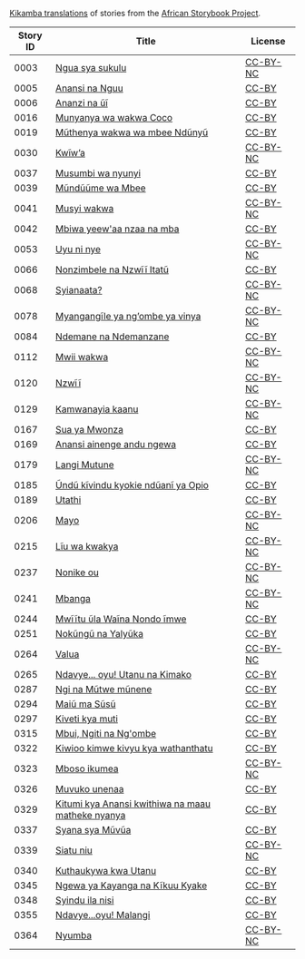 [Kikamba translations](http://my.africanstorybook.org/language/kikamba) of stories from the [African Storybook Project](http://my.africanstorybook.org).

Story ID | Title | License
-------- | ----- | -------
0003 | [Ngua sya sukulu](http://my.africanstorybook.org/stories/ngua-sya-sukulu) | [CC-BY-NC](https://creativecommons.org/licenses/by-nc/3.0/)
0005 | [Anansi na Nguu](http://my.africanstorybook.org/stories/anansi-na-nguu) | [CC-BY](https://creativecommons.org/licenses/by/3.0/)
0006 | [Ananzi na ũĩ](http://my.africanstorybook.org/stories/ananzi-na-ũĩ) | [CC-BY](https://creativecommons.org/licenses/by/3.0/)
0016 | [Munyanya wa wakwa Coco](http://my.africanstorybook.org/stories/munyanya-wa-wakwa-coco) | [CC-BY](https://creativecommons.org/licenses/by/3.0/)
0019 | [Mũthenya wakwa wa mbee Ndũnyũ](http://my.africanstorybook.org/stories/mũthenya-wakwa-wa-mbee-ndũnyũ) | [CC-BY](https://creativecommons.org/licenses/by/3.0/)
0030 | [Kwĩw’a](http://my.africanstorybook.org/stories/kwĩw’) | [CC-BY-NC](https://creativecommons.org/licenses/by-nc/3.0/)
0037 | [Musumbi wa nyunyi](http://my.africanstorybook.org/stories/musumbi-wa-nyunyi) | [CC-BY](https://creativecommons.org/licenses/by/3.0/)
0039 | [Mũndũũme wa Mbee](http://my.africanstorybook.org/stories/mũndũũme-wa-mbee) | [CC-BY](https://creativecommons.org/licenses/by/3.0/)
0041 | [Musyi wakwa](http://my.africanstorybook.org/stories/musyi-wakwa) | [CC-BY-NC](https://creativecommons.org/licenses/by-nc/3.0/)
0042 | [Mbiwa yeew&#039;aa nzaa na mba](http://my.africanstorybook.org/stories/mbiwa-yeewaa-nzaa-na-mba) | [CC-BY](https://creativecommons.org/licenses/by/3.0/)
0053 | [Uyu ni nye](http://my.africanstorybook.org/stories/uyu-ni-nye) | [CC-BY-NC](https://creativecommons.org/licenses/by-nc/3.0/)
0066 | [Nonzimbele na Nzwĩĩ Itatũ](http://my.africanstorybook.org/stories/nonzimbele-na-nzwĩĩ-itatũ) | [CC-BY](https://creativecommons.org/licenses/by/3.0/)
0068 | [Syianaata?](http://my.africanstorybook.org/stories/syianaata) | [CC-BY-NC](https://creativecommons.org/licenses/by-nc/3.0/)
0078 | [Myangangĩle ya ng’ombe ya vinya](http://my.africanstorybook.org/stories/myangangĩle-ya-ng’ombe-ya-vinya) | [CC-BY-NC](https://creativecommons.org/licenses/by-nc/3.0/)
0084 | [Ndemane na Ndemanzane](http://my.africanstorybook.org/stories/ndemane-na-ndemanzane) | [CC-BY](https://creativecommons.org/licenses/by/3.0/)
0112 | [Mwii wakwa](http://my.africanstorybook.org/stories/mwii-wakwa) | [CC-BY-NC](https://creativecommons.org/licenses/by-nc/3.0/)
0120 | [Nzwĩĩ](http://my.africanstorybook.org/stories/nzwĩĩ) | [CC-BY-NC](https://creativecommons.org/licenses/by-nc/3.0/)
0129 | [Kamwanayia kaanu](http://my.africanstorybook.org/stories/kamwanayia-kaanu) | [CC-BY-NC](https://creativecommons.org/licenses/by-nc/3.0/)
0167 | [Sua ya Mwonza](http://my.africanstorybook.org/stories/sua-ya-mwonza) | [CC-BY](https://creativecommons.org/licenses/by/3.0/)
0169 | [Anansi ainenge andu ngewa](http://my.africanstorybook.org/stories/anansi-ainenge-andu-ngewa) | [CC-BY](https://creativecommons.org/licenses/by/3.0/)
0179 | [Langi Mutune](http://my.africanstorybook.org/stories/langi-mutune) | [CC-BY-NC](https://creativecommons.org/licenses/by-nc/3.0/)
0185 | [Ũndũ kĩvindu kyokie ndũanĩ ya Opio](http://my.africanstorybook.org/stories/ũndũ-kĩvindu-kyokie-ndũanĩ-ya-opio) | [CC-BY](https://creativecommons.org/licenses/by/3.0/)
0189 | [Utathi](http://my.africanstorybook.org/stories/utathi) | [CC-BY](https://creativecommons.org/licenses/by/4.0/)
0206 | [Mayo](http://my.africanstorybook.org/stories/mayo) | [CC-BY-NC](https://creativecommons.org/licenses/by-nc/3.0/)
0215 | [Lĩu wa kwakya](http://my.africanstorybook.org/stories/lĩu-wa-kwakya) | [CC-BY-NC](https://creativecommons.org/licenses/by-nc/3.0/)
0237 | [Nonike ou](http://my.africanstorybook.org/stories/nonike-ou) | [CC-BY-NC](https://creativecommons.org/licenses/by-nc/3.0/)
0241 | [Mbanga](http://my.africanstorybook.org/stories/mbanga) | [CC-BY-NC](https://creativecommons.org/licenses/by-nc/3.0/)
0244 | [Mwĩĩtu ῦla Waĩna Nondo ĩmwe](http://my.africanstorybook.org/stories/mwĩĩtu-ῦla-waĩna-nondo-ĩmwe) | [CC-BY](https://creativecommons.org/licenses/by/3.0/)
0251 | [Nokũngũ na Yalyũka](http://my.africanstorybook.org/stories/nokũngũ-na-yalyũka) | [CC-BY](https://creativecommons.org/licenses/by/3.0/)
0264 | [Valua](http://my.africanstorybook.org/stories/valua) | [CC-BY-NC](https://creativecommons.org/licenses/by-nc/3.0/)
0265 | [Ndavye... oyu! Utanu na Kimako](http://my.africanstorybook.org/stories/ndavye...-oyu-utanu-na-kimako) | [CC-BY](https://creativecommons.org/licenses/by/3.0/)
0287 | [Ngi na Mũtwe mũnene](http://my.africanstorybook.org/stories/ngi-na-mũtwe-mũnene) | [CC-BY](https://creativecommons.org/licenses/by/3.0/)
0294 | [Maiũ ma Sũsũ](http://my.africanstorybook.org/stories/maiũ-ma-sũsũ) | [CC-BY](https://creativecommons.org/licenses/by/3.0/)
0297 | [Kiveti kya muti](http://my.africanstorybook.org/stories/kiveti-kya-muti) | [CC-BY](https://creativecommons.org/licenses/by/3.0/)
0315 | [Mbui, Ngiti na Ng&#039;ombe](http://my.africanstorybook.org/stories/mbui-ngiti-na-ngombe) | [CC-BY](https://creativecommons.org/licenses/by/3.0/)
0322 | [Kiwioo kimwe kivyu kya wathanthatu](http://my.africanstorybook.org/stories/kiwioo-kimwe-kivyu-kya-wathanthatu) | [CC-BY](https://creativecommons.org/licenses/by/3.0/)
0323 | [Mboso ikumea](http://my.africanstorybook.org/stories/mboso-ikumea) | [CC-BY-NC](https://creativecommons.org/licenses/by-nc/3.0/)
0326 | [Muvuko unenaa](http://my.africanstorybook.org/stories/muvuko-unenaa) | [CC-BY](https://creativecommons.org/licenses/by/3.0/)
0329 | [Kitumi kya Anansi kwithiwa na maau matheke nyanya](http://my.africanstorybook.org/stories/kitumi-kya-anansi-kwithiwa-na-maau-matheke-nyanya) | [CC-BY](https://creativecommons.org/licenses/by/3.0/)
0337 | [Syana sya Mũvũa](http://my.africanstorybook.org/stories/syana-sya-mũvũa) | [CC-BY](https://creativecommons.org/licenses/by/3.0/)
0339 | [Siatu niu](http://my.africanstorybook.org/stories/siatu-niu) | [CC-BY-NC](https://creativecommons.org/licenses/by-nc/3.0/)
0340 | [Kuthaukywa kwa Utanu](http://my.africanstorybook.org/stories/kuthaukywa-kwa-utanu) | [CC-BY](https://creativecommons.org/licenses/by/3.0/)
0345 | [Ngewa ya Kayanga na Kĩkuu Kyake](http://my.africanstorybook.org/stories/ngewa-ya-kayanga-na-kĩkuu-kyake) | [CC-BY](https://creativecommons.org/licenses/by/3.0/)
0348 | [Syindu ila nisi](http://my.africanstorybook.org/stories/syindu-ila-nisi) | [CC-BY](https://creativecommons.org/licenses/by/3.0/)
0355 | [Ndavye...oyu! Malangi](http://my.africanstorybook.org/stories/ndavye...oyu-malangi) | [CC-BY](https://creativecommons.org/licenses/by/3.0/)
0364 | [Nyumba](http://my.africanstorybook.org/stories/nyumba) | [CC-BY-NC](https://creativecommons.org/licenses/by-nc/3.0/)
